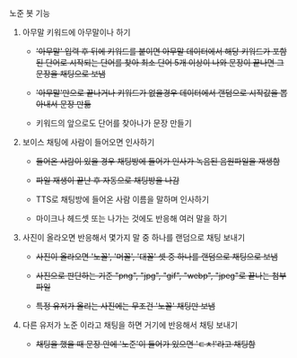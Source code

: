 노준 봇 기능

1. 아무말 키워드에 아무말이나 하기
    - ~~'아무말' 입력 후 뒤에 키워드를 붙이면 아무말 데이터에서 해당 키워드가 포함된 단어로 시작되는 단어를 찾아 최소 단어 5개 이상이 나와 문장이 끝나면 그 문장을 채팅으로 보냄~~

    - ~~'아무말'만으로 끝나거나 키워드가 없을경우 데이터에서 랜덤으로 시작값을 뽑아내서 문장 만듦~~

    - 키워드의 앞으로도 단어를 찾아나가 문장 만들기

2. 보이스 채팅에 사람이 들어오면 인사하기
    - ~~들어온 사람이 있을 경우 채팅방에 들어가 인사가 녹음된 음원파일을 재생함~~

    - ~~파일 재생이 끝난 후 자동으로 채팅방을 나감~~

    - TTS로 채팅방에 들어온 사람 이름을 말하며 인사하기

    - 마이크나 헤드셋 또는 나가는 것에도 반응해 여러 말을 하기

3. 사진이 올라오면 반응해서 몇가지 말 중 하나를 랜덤으로 채팅 보내기

    - ~~사진이 올라오면 '노꼴', '머꼴', '대꼴' 셋 중 하나를 랜덤으로 채팅으로 보냄~~

    - ~~사진으로 판단하는 기준 "png", "jpg", "gif", "webp", "jpeg"로 끝나는 첨부 파일~~
    
    - ~~특정 유저가 올리는 사진에는 무조건 '노꼴' 채팅만 보냄~~

4. 다른 유저가 노준 이라고 채팅을 하면 거기에 반응해서 채팅 보내기

    - ~~채팅을 했을 때 문장 안에 '노준'이 들어가 있으면 'ㄷㅊ!'라고 채팅함~~